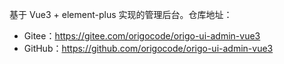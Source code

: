基于 Vue3 + element-plus 实现的管理后台。仓库地址：

* Gitee：<https://gitee.com/origocode/origo-ui-admin-vue3>
* GitHub：<https://github.com/origocode/origo-ui-admin-vue3>
